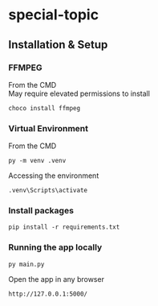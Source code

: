 # special-topic

## Installation & Setup

### FFMPEG
From the CMD  
May require elevated permissions to install
```
choco install ffmpeg
```

### Virtual Environment
From the CMD
```
py -m venv .venv
```

Accessing the environment
```
.venv\Scripts\activate
```

### Install packages
```
pip install -r requirements.txt
```

### Running the app locally
```
py main.py
```

Open the app in any browser
```
http://127.0.0.1:5000/
```

